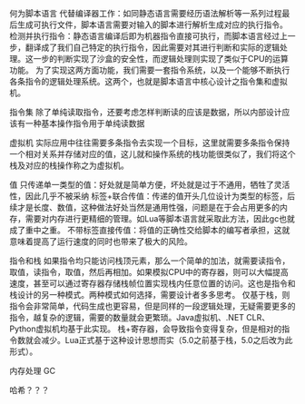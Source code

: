 <!--
 * @Author: linzehui
 * @Date: 2023-03-05 17:04:09
-->

何为脚本语言
代替编译器工作：如同静态语言需要经历语法解析等一系列过程最后生成可执行文件，脚本语言需要对输入的脚本进行解析生成对应的执行指令。
检测并执行指令：静态语言编译后即为机器指令直接可执行，而脚本语言经过上一步，翻译成了我们自己特定的执行指令，因此需要对其进行判断和实际的逻辑处理。这一步的判断实现了沙盒的安全性，而逻辑处理则实现了类似于CPU的运算功能。
为了实现这两方面功能，我们需要一套指令系统，以及一个能够不断执行各条指令的逻辑处理系统。这两个，也就是脚本语言中核心设计之指令集和虚拟机。

指令集
除了单纯读取指令，还要考虑怎样判断读的应该是数据，所以内部设计应该有一种基本操作指令用于单纯读数据

虚拟机
实际应用中往往需要多条指令去实现一个目标，这里就需要多条指令保持一个相对关系并存储对应的值，这儿就和操作系统的栈功能很类似了，我们将这个栈及对应的栈操作称之为虚拟机。

值
只传递单一类型的值：好处就是简单方便，坏处就是过于不通用，牺牲了灵活性，因此几乎不被采纳
标签+联合传值：传递的值开头几位设计为类型的标签，后续才是长度、数值，这种做法好处当然是通用性强，问题是在于会占用更多的内存，需要对内存进行更精细的管理。如Lua等脚本语言就采取此方法，因此gc也就成了重中之重。
不带标签直接传值：将值的正确性交给脚本的编写者承担，这就意味着提高了运行速度的同时也带来了极大的风险。

指令和栈
如果指令均只能访问栈顶元素，那么一个简单的加法，就需要读指令，取值，读指令，取值，然后再相加。如果模拟CPU中的寄存器，则可以大幅提高速度，甚至可以通过寄存器存储栈帧位置实现栈内任意位置的访问。这也是指令和栈设计的另一种模式。两种模式如何选择，需要设计者多多思考。
仅基于栈，则指令会非常简单，代码生成也更容易，但是同样的一段逻辑处理，无疑需要更多的指令，越复杂的逻辑，需要的数量就会更繁琐。Java虚拟机、.NET CLR、Python虚拟机均基于此实现。
栈+寄存器，会导致指令变得复杂，但是相对的指令数就会减少。Lua正式基于这种设计思想而实（5.0之前基于栈，5.0之后改为此形式）。

内存处理
GC




哈希？？？
